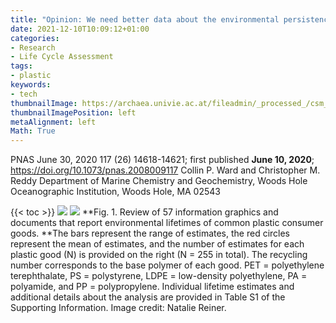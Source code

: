 ```yaml
---
title: "Opinion: We need better data about the environmental persistence of plastic goods"
date: 2021-12-10T10:09:12+01:00
categories:
- Research
- Life Cycle Assessment
tags:
- plastic
keywords:
- tech
thumbnailImage: https://archaea.univie.ac.at/fileadmin/_processed_/csm_2020_12_07_pnas_75_7c47843eea.jpg
thumbnailImagePosition: left
metaAlignment: left
Math: True
---
```

PNAS June 30, 2020 117 (26) 14618-14621; first published **June 10, 2020**; https://doi.org/10.1073/pnas.2008009117
Collin P. Ward and Christopher M. Reddy
Department of Marine Chemistry and Geochemistry, Woods Hole Oceanographic Institution, Woods Hole, MA 02543
<!--more--> 
{{< toc >}}
![](https://www.pnas.org/content/pnas/117/26/14618/F1.large.jpg?width=800&height=600&carousel=1)
![](https://www.pnas.org/content/pnas/117/26/14618/F2.large.jpg?width=800&height=600&carousel=1)
**Fig. 1. Review of 57 information graphics and documents that report environmental lifetimes of common plastic consumer goods. **The bars represent the range of estimates, the red circles represent the mean of estimates, and the number of estimates for each plastic good (N) is provided on the right (N = 255 in total). The recycling number corresponds to the base polymer of each good. PET = polyethylene terephthalate, PS = polystyrene, LDPE = low-density polyethylene, PA = polyamide, and PP = polypropylene. Individual lifetime estimates and additional details about the analysis are provided in Table S1 of the Supporting Information. Image credit: Natalie Reiner.
